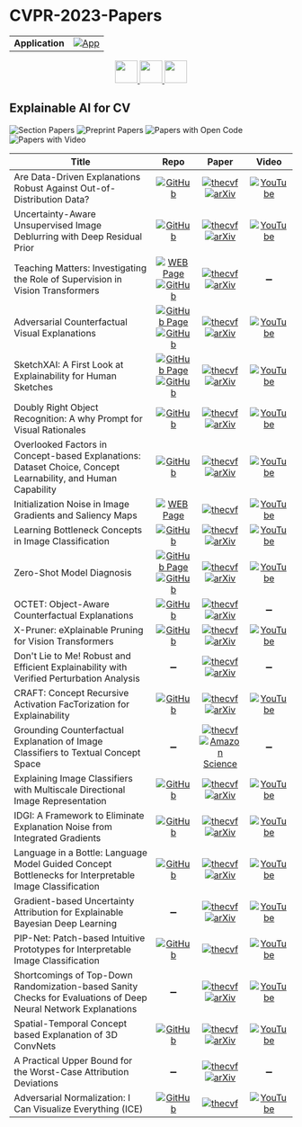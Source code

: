 # CVPR-2023-Papers

<table>
    <tr>
        <td><strong>Application</strong></td>
        <td>
            <a href="https://huggingface.co/spaces/DmitryRyumin/NewEraAI-Papers" style="float:left;">
                <img src="https://img.shields.io/badge/🤗-NewEraAI--Papers-FFD21F.svg" alt="App" />
            </a>
        </td>
    </tr>
</table>

<div align="center">
  <a href="https://github.com/DmitryRyumin/CVPR-2023-Papers/blob/main/sections/transparency-fairness-accountability-privacy-ethics-in-vision.md">
    <img src="https://cdn.jsdelivr.net/gh/DmitryRyumin/NewEraAI-Papers@main/images/left.svg" width="40" alt="" />
  </a>
  <a href="https://github.com/DmitryRyumin/CVPR-2023-Papers/">
    <img src="https://cdn.jsdelivr.net/gh/DmitryRyumin/NewEraAI-Papers@main/images/home.svg" width="40" alt="" />
  </a>
  <a href="https://github.com/DmitryRyumin/CVPR-2023-Papers/blob/main/sections/embodied-vision-active-agents-simulation.md">
    <img src="https://cdn.jsdelivr.net/gh/DmitryRyumin/NewEraAI-Papers@main/images/right.svg" width="40" alt="" />
  </a>
</div>

## Explainable AI for CV

![Section Papers](https://img.shields.io/badge/Section%20Papers-24-42BA16) ![Preprint Papers](https://img.shields.io/badge/Preprint%20Papers-21-b31b1b) ![Papers with Open Code](https://img.shields.io/badge/Papers%20with%20Open%20Code-18-1D7FBF) ![Papers with Video](https://img.shields.io/badge/Papers%20with%20Video-19-FF0000)

| **Title** | **Repo** | **Paper** | **Video** |
|-----------|:--------:|:---------:|:---------:|
| Are Data-Driven Explanations Robust Against Out-of-Distribution Data? | [![GitHub](https://img.shields.io/github/stars/tangli-udel/DRE?style=flat)](https://github.com/tangli-udel/DRE) | [![thecvf](https://img.shields.io/badge/pdf-thecvf-7395C5.svg)](https://openaccess.thecvf.com/content/CVPR2023/papers/Li_Are_Data-Driven_Explanations_Robust_Against_Out-of-Distribution_Data_CVPR_2023_paper.pdf) <br /> [![arXiv](https://img.shields.io/badge/arXiv-2303.16390-b31b1b.svg)](http://arxiv.org/abs/2303.16390) | [![YouTube](https://img.shields.io/badge/YouTube-%23FF0000.svg?style=for-the-badge&logo=YouTube&logoColor=white)](https://www.youtube.com/watch?v=logVgiC4x54) |
| Uncertainty-Aware Unsupervised Image Deblurring with Deep Residual Prior | [![GitHub](https://img.shields.io/github/stars/xl-tang3/UAUDeblur?style=flat)](https://github.com/xl-tang3/UAUDeblur) | [![thecvf](https://img.shields.io/badge/pdf-thecvf-7395C5.svg)](https://openaccess.thecvf.com/content/CVPR2023/papers/Tang_Uncertainty-Aware_Unsupervised_Image_Deblurring_With_Deep_Residual_Prior_CVPR_2023_paper.pdf) <br /> [![arXiv](https://img.shields.io/badge/arXiv-2210.05361-b31b1b.svg)](http://arxiv.org/abs/2210.05361) | [![YouTube](https://img.shields.io/badge/YouTube-%23FF0000.svg?style=for-the-badge&logo=YouTube&logoColor=white)](https://www.youtube.com/watch?v=9ZfN5Jt7vVA) |
| Teaching Matters: Investigating the Role of Supervision in Vision Transformers | [![WEB Page](https://img.shields.io/badge/WEB-Page-159957.svg)](http://www.cs.umd.edu/~sakshams/vit_analysis/) <br /> [![GitHub](https://img.shields.io/github/stars/mwalmer-umd/vit_analysis?style=flat)](https://github.com/mwalmer-umd/vit_analysis) | [![thecvf](https://img.shields.io/badge/pdf-thecvf-7395C5.svg)](https://openaccess.thecvf.com/content/CVPR2023/papers/Walmer_Teaching_Matters_Investigating_the_Role_of_Supervision_in_Vision_Transformers_CVPR_2023_paper.pdf) <br /> [![arXiv](https://img.shields.io/badge/arXiv-2212.03862-b31b1b.svg)](http://arxiv.org/abs/2212.03862) | :heavy_minus_sign: |
| Adversarial Counterfactual Visual Explanations | [![GitHub Page](https://img.shields.io/badge/GitHub-Page-159957.svg)](https://guillaumejs2403.github.io/projects/ace.html) <br /> [![GitHub](https://img.shields.io/github/stars/guillaumejs2403/ACE?style=flat)](https://github.com/guillaumejs2403/ACE) | [![thecvf](https://img.shields.io/badge/pdf-thecvf-7395C5.svg)](https://openaccess.thecvf.com/content/CVPR2023/papers/Jeanneret_Adversarial_Counterfactual_Visual_Explanations_CVPR_2023_paper.pdf) <br /> [![arXiv](https://img.shields.io/badge/arXiv-2303.09962-b31b1b.svg)](http://arxiv.org/abs/2303.09962) | [![YouTube](https://img.shields.io/badge/YouTube-%23FF0000.svg?style=for-the-badge&logo=YouTube&logoColor=white)](https://www.youtube.com/watch?v=ykTUSSTZOME) |
| SketchXAI: A First Look at Explainability for Human Sketches | [![GitHub Page](https://img.shields.io/badge/GitHub-Page-159957.svg)](https://sketchxai.github.io/) <br /> [![GitHub](https://img.shields.io/github/stars/WinKawaks/SketchXAI?style=flat)](https://github.com/WinKawaks/SketchXAI) | [![thecvf](https://img.shields.io/badge/pdf-thecvf-7395C5.svg)](https://openaccess.thecvf.com/content/CVPR2023/papers/Qu_SketchXAI_A_First_Look_at_Explainability_for_Human_Sketches_CVPR_2023_paper.pdf) <br /> [![arXiv](https://img.shields.io/badge/arXiv-2304.11744-b31b1b.svg)](http://arxiv.org/abs/2304.11744) | [![YouTube](https://img.shields.io/badge/YouTube-%23FF0000.svg?style=for-the-badge&logo=YouTube&logoColor=white)](https://www.youtube.com/watch?v=RcY3NJlTGyE) |
| Doubly Right Object Recognition: A why Prompt for Visual Rationales | [![GitHub](https://img.shields.io/github/stars/cvlab-columbia/DoubleRight?style=flat)](https://github.com/cvlab-columbia/DoubleRight) | [![thecvf](https://img.shields.io/badge/pdf-thecvf-7395C5.svg)](https://openaccess.thecvf.com/content/CVPR2023/papers/Mao_Doubly_Right_Object_Recognition_A_Why_Prompt_for_Visual_Rationales_CVPR_2023_paper.pdf) <br /> [![arXiv](https://img.shields.io/badge/arXiv-2212.06202-b31b1b.svg)](http://arxiv.org/abs/2212.06202) | [![YouTube](https://img.shields.io/badge/YouTube-%23FF0000.svg?style=for-the-badge&logo=YouTube&logoColor=white)](https://www.youtube.com/watch?v=kp47I79-o38) |
| Overlooked Factors in Concept-based Explanations: Dataset Choice, Concept Learnability, and Human Capability | [![GitHub](https://img.shields.io/github/stars/princetonvisualai/OverlookedFactors?style=flat)](https://github.com/princetonvisualai/OverlookedFactors) | [![thecvf](https://img.shields.io/badge/pdf-thecvf-7395C5.svg)](https://openaccess.thecvf.com/content/CVPR2023/papers/Ramaswamy_Overlooked_Factors_in_Concept-Based_Explanations_Dataset_Choice_Concept_Learnability_and_CVPR_2023_paper.pdf) <br /> [![arXiv](https://img.shields.io/badge/arXiv-2207.09615-b31b1b.svg)](http://arxiv.org/abs/2207.09615) | [![YouTube](https://img.shields.io/badge/YouTube-%23FF0000.svg?style=for-the-badge&logo=YouTube&logoColor=white)](https://www.youtube.com/watch?v=LnvyAmNW918) |
| Initialization Noise in Image Gradients and Saliency Maps | [![WEB Page](https://img.shields.io/badge/WEB-Page-159957.svg)](https://www.visualcomputing.informatik.uni-mainz.de/initialization-noise-in-image-gradients-and-saliency-maps/) | [![thecvf](https://img.shields.io/badge/pdf-thecvf-7395C5.svg)](https://openaccess.thecvf.com/content/CVPR2023/papers/Woerl_Initialization_Noise_in_Image_Gradients_and_Saliency_Maps_CVPR_2023_paper.pdf) | [![YouTube](https://img.shields.io/badge/YouTube-%23FF0000.svg?style=for-the-badge&logo=YouTube&logoColor=white)](https://www.youtube.com/watch?v=4qshf2hZiis) |
| Learning Bottleneck Concepts in Image Classification | [![GitHub](https://img.shields.io/github/stars/wbw520/BotCL?style=flat)](https://github.com/wbw520/BotCL) | [![thecvf](https://img.shields.io/badge/pdf-thecvf-7395C5.svg)](https://openaccess.thecvf.com/content/CVPR2023/papers/Wang_Learning_Bottleneck_Concepts_in_Image_Classification_CVPR_2023_paper.pdf) <br /> [![arXiv](https://img.shields.io/badge/arXiv-2304.10131-b31b1b.svg)](http://arxiv.org/abs/2304.10131) | [![YouTube](https://img.shields.io/badge/YouTube-%23FF0000.svg?style=for-the-badge&logo=YouTube&logoColor=white)](https://www.youtube.com/watch?v=W8Lsas0FJ6w) |
| Zero-Shot Model Diagnosis | [![GitHub Page](https://img.shields.io/badge/GitHub-Page-159957.svg)](https://zero-shot-model-diagnosis.github.io/) <br /> [![GitHub](https://img.shields.io/github/stars/humansensinglab/ZOOM?style=flat)](https://github.com/humansensinglab/ZOOM) | [![thecvf](https://img.shields.io/badge/pdf-thecvf-7395C5.svg)](https://openaccess.thecvf.com/content/CVPR2023/papers/Luo_Zero-Shot_Model_Diagnosis_CVPR_2023_paper.pdf) <br /> [![arXiv](https://img.shields.io/badge/arXiv-2303.15441-b31b1b.svg)](http://arxiv.org/abs/2303.15441) | [![YouTube](https://img.shields.io/badge/YouTube-%23FF0000.svg?style=for-the-badge&logo=YouTube&logoColor=white)](https://www.youtube.com/watch?v=mmiR1UxKbPg) |
| OCTET: Object-Aware Counterfactual Explanations | [![GitHub](https://img.shields.io/github/stars/valeoai/OCTET?style=flat)](https://github.com/valeoai/OCTET) | [![thecvf](https://img.shields.io/badge/pdf-thecvf-7395C5.svg)](https://openaccess.thecvf.com/content/CVPR2023/papers/Zemni_OCTET_Object-Aware_Counterfactual_Explanations_CVPR_2023_paper.pdf) <br /> [![arXiv](https://img.shields.io/badge/arXiv-2211.12380-b31b1b.svg)](http://arxiv.org/abs/2211.12380) | :heavy_minus_sign: |
| X-Pruner: eXplainable Pruning for Vision Transformers | [![GitHub](https://img.shields.io/github/stars/vickyyu90/XPruner?style=flat)](https://github.com/vickyyu90/XPruner) | [![thecvf](https://img.shields.io/badge/pdf-thecvf-7395C5.svg)](https://openaccess.thecvf.com/content/CVPR2023/papers/Yu_X-Pruner_eXplainable_Pruning_for_Vision_Transformers_CVPR_2023_paper.pdf) <br /> [![arXiv](https://img.shields.io/badge/arXiv-2303.04935-b31b1b.svg)](https://arxiv.org/abs/2303.04935) | [![YouTube](https://img.shields.io/badge/YouTube-%23FF0000.svg?style=for-the-badge&logo=YouTube&logoColor=white)](https://www.youtube.com/watch?v=IWzC3tBL-Fo) |
| Don't Lie to Me! Robust and Efficient Explainability with Verified Perturbation Analysis | :heavy_minus_sign: | [![thecvf](https://img.shields.io/badge/pdf-thecvf-7395C5.svg)](https://openaccess.thecvf.com/content/CVPR2023/papers/Fel_Dont_Lie_to_Me_Robust_and_Efficient_Explainability_With_Verified_CVPR_2023_paper.pdf) <br /> [![arXiv](https://img.shields.io/badge/arXiv-2202.07728-b31b1b.svg)](https://arxiv.org/abs/2202.07728) | :heavy_minus_sign: |
| CRAFT: Concept Recursive Activation FacTorization for Explainability | [![GitHub](https://img.shields.io/github/stars/deel-ai/Craft?style=flat)](https://github.com/deel-ai/Craft) | [![thecvf](https://img.shields.io/badge/pdf-thecvf-7395C5.svg)](https://openaccess.thecvf.com/content/CVPR2023/papers/Fel_CRAFT_Concept_Recursive_Activation_FacTorization_for_Explainability_CVPR_2023_paper.pdf) <br /> [![arXiv](https://img.shields.io/badge/arXiv-2211.10154-b31b1b.svg)](https://arxiv.org/abs/2211.10154) | [![YouTube](https://img.shields.io/badge/YouTube-%23FF0000.svg?style=for-the-badge&logo=YouTube&logoColor=white)](https://www.youtube.com/watch?v=z12IffeD7yw) |
| Grounding Counterfactual Explanation of Image Classifiers to Textual Concept Space | :heavy_minus_sign: | [![thecvf](https://img.shields.io/badge/pdf-thecvf-7395C5.svg)](https://openaccess.thecvf.com/content/CVPR2023/papers/Kim_Grounding_Counterfactual_Explanation_of_Image_Classifiers_to_Textual_Concept_Space_CVPR_2023_paper.pdf) <br /> [![Amazon Science](https://img.shields.io/badge/amazon-science-FE9901.svg)](https://www.amazon.science/publications/grounding-counterfactual-explanation-of-image-classifier-to-textual-concept-space) | :heavy_minus_sign: |
| Explaining Image Classifiers with Multiscale Directional Image Representation | [![GitHub](https://img.shields.io/github/stars/skmda37/ShearletX?style=flat)](https://github.com/skmda37/ShearletX) | [![thecvf](https://img.shields.io/badge/pdf-thecvf-7395C5.svg)](https://openaccess.thecvf.com/content/CVPR2023/papers/Kolek_Explaining_Image_Classifiers_With_Multiscale_Directional_Image_Representation_CVPR_2023_paper.pdf) <br /> [![arXiv](https://img.shields.io/badge/arXiv-2211.12857-b31b1b.svg)](https://arxiv.org/abs/2211.12857) | [![YouTube](https://img.shields.io/badge/YouTube-%23FF0000.svg?style=for-the-badge&logo=YouTube&logoColor=white)](https://www.youtube.com/watch?v=524MaHHewoo) |
| IDGI: A Framework to Eliminate Explanation Noise from Integrated Gradients | [![GitHub](https://img.shields.io/github/stars/yangruo1226/idgi?style=flat)](https://github.com/yangruo1226/idgi) | [![thecvf](https://img.shields.io/badge/pdf-thecvf-7395C5.svg)](https://openaccess.thecvf.com/content/CVPR2023/papers/Yang_IDGI_A_Framework_To_Eliminate_Explanation_Noise_From_Integrated_Gradients_CVPR_2023_paper.pdf) <br /> [![arXiv](https://img.shields.io/badge/arXiv-2303.14242-b31b1b.svg)](http://arxiv.org/abs/2303.14242) | [![YouTube](https://img.shields.io/badge/YouTube-%23FF0000.svg?style=for-the-badge&logo=YouTube&logoColor=white)](https://www.youtube.com/watch?v=3L7wbMdOQiY) |
| Language in a Bottle: Language Model Guided Concept Bottlenecks for Interpretable Image Classification | [![GitHub](https://img.shields.io/github/stars/YueYANG1996/LaBo?style=flat)](https://github.com/YueYANG1996/LaBo) | [![thecvf](https://img.shields.io/badge/pdf-thecvf-7395C5.svg)](https://openaccess.thecvf.com/content/CVPR2023/papers/Yang_Language_in_a_Bottle_Language_Model_Guided_Concept_Bottlenecks_for_CVPR_2023_paper.pdf) <br /> [![arXiv](https://img.shields.io/badge/arXiv-2211.11158-b31b1b.svg)](http://arxiv.org/abs/2211.11158) | [![YouTube](https://img.shields.io/badge/YouTube-%23FF0000.svg?style=for-the-badge&logo=YouTube&logoColor=white)](https://www.youtube.com/watch?v=nOPy4BBm4Tw) |
| Gradient-based Uncertainty Attribution for Explainable Bayesian Deep Learning | :heavy_minus_sign: | [![thecvf](https://img.shields.io/badge/pdf-thecvf-7395C5.svg)](https://openaccess.thecvf.com/content/CVPR2023/papers/Wang_Gradient-Based_Uncertainty_Attribution_for_Explainable_Bayesian_Deep_Learning_CVPR_2023_paper.pdf) <br /> [![arXiv](https://img.shields.io/badge/arXiv-2304.04824-b31b1b.svg)](https://arxiv.org/abs/2304.04824) | [![YouTube](https://img.shields.io/badge/YouTube-%23FF0000.svg?style=for-the-badge&logo=YouTube&logoColor=white)](https://www.youtube.com/watch?v=lvJ_grAfwFw) |
| PIP-Net: Patch-based Intuitive Prototypes for Interpretable Image Classification | [![GitHub](https://img.shields.io/github/stars/M-Nauta/PIPNet?style=flat)](https://github.com/M-Nauta/PIPNet) | [![thecvf](https://img.shields.io/badge/pdf-thecvf-7395C5.svg)](https://openaccess.thecvf.com/content/CVPR2023/papers/Nauta_PIP-Net_Patch-Based_Intuitive_Prototypes_for_Interpretable_Image_Classification_CVPR_2023_paper.pdf) | [![YouTube](https://img.shields.io/badge/YouTube-%23FF0000.svg?style=for-the-badge&logo=YouTube&logoColor=white)](https://www.youtube.com/watch?v=GfQQFQ62SLU) |
| Shortcomings of Top-Down Randomization-based Sanity Checks for Evaluations of Deep Neural Network Explanations | :heavy_minus_sign: | [![thecvf](https://img.shields.io/badge/pdf-thecvf-7395C5.svg)](https://openaccess.thecvf.com/content/CVPR2023/papers/Binder_Shortcomings_of_Top-Down_Randomization-Based_Sanity_Checks_for_Evaluations_of_Deep_CVPR_2023_paper.pdf) <br /> [![arXiv](https://img.shields.io/badge/arXiv-2211.12486-b31b1b.svg)](http://arxiv.org/abs/2211.12486) | [![YouTube](https://img.shields.io/badge/YouTube-%23FF0000.svg?style=for-the-badge&logo=YouTube&logoColor=white)](https://www.youtube.com/watch?v=JKBQKBlSEJM) |
| Spatial-Temporal Concept based Explanation of 3D ConvNets | [![GitHub](https://img.shields.io/github/stars/yingji425/STCE?style=flat)](https://github.com/yingji425/STCE) | [![thecvf](https://img.shields.io/badge/pdf-thecvf-7395C5.svg)](https://openaccess.thecvf.com/content/CVPR2023/papers/Ji_Spatial-Temporal_Concept_Based_Explanation_of_3D_ConvNets_CVPR_2023_paper.pdf) <br /> [![arXiv](https://img.shields.io/badge/arXiv-2206.05275-b31b1b.svg)](http://arxiv.org/abs/2206.05275) | [![YouTube](https://img.shields.io/badge/YouTube-%23FF0000.svg?style=for-the-badge&logo=YouTube&logoColor=white)](https://www.youtube.com/watch?v=-53laIT9ytM) |
| A Practical Upper Bound for the Worst-Case Attribution Deviations | :heavy_minus_sign: | [![thecvf](https://img.shields.io/badge/pdf-thecvf-7395C5.svg)](https://openaccess.thecvf.com/content/CVPR2023/papers/Wang_A_Practical_Upper_Bound_for_the_Worst-Case_Attribution_Deviations_CVPR_2023_paper.pdf) <br /> [![arXiv](https://img.shields.io/badge/arXiv-2303.00340-b31b1b.svg)](http://arxiv.org/abs/2303.00340) | :heavy_minus_sign: |
| Adversarial Normalization: I Can Visualize Everything (ICE) | [![GitHub](https://img.shields.io/github/stars/Hanyang-HCC-Lab/ICE?style=flat)](https://github.com/Hanyang-HCC-Lab/ICE) | [![thecvf](https://img.shields.io/badge/pdf-thecvf-7395C5.svg)](https://openaccess.thecvf.com/content/CVPR2023/papers/Choi_Adversarial_Normalization_I_Can_Visualize_Everything_ICE_CVPR_2023_paper.pdf) | [![YouTube](https://img.shields.io/badge/YouTube-%23FF0000.svg?style=for-the-badge&logo=YouTube&logoColor=white)](https://www.youtube.com/watch?v=ZeZYWmrHqIw) |
